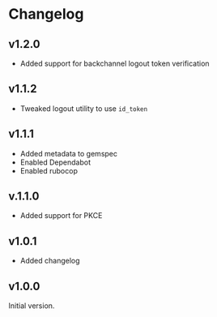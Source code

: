 # Changelog

## v1.2.0

* Added support for backchannel logout token verification

## v1.1.2

* Tweaked logout utility to use `id_token`

## v1.1.1

* Added metadata to gemspec
* Enabled Dependabot
* Enabled rubocop

## v.1.1.0

* Added support for PKCE

## v1.0.1

* Added changelog

## v1.0.0

Initial version.
